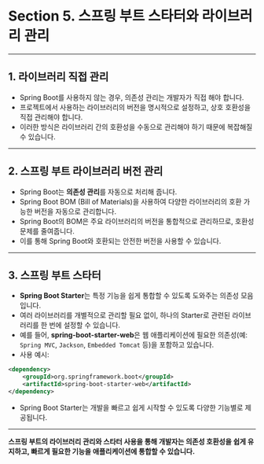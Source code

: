 
# Section 5. 스프링 부트 스타터와 라이브러리 관리

---

## 1. 라이브러리 직접 관리
- Spring Boot를 사용하지 않는 경우, 의존성 관리는 개발자가 직접 해야 합니다.
- 프로젝트에서 사용하는 라이브러리의 버전을 명시적으로 설정하고, 상호 호환성을 직접 관리해야 합니다.
- 이러한 방식은 라이브러리 간의 호환성을 수동으로 관리해야 하기 때문에 복잡해질 수 있습니다.

---

## 2. 스프링 부트 라이브러리 버전 관리
- Spring Boot는 **의존성 관리**를 자동으로 처리해 줍니다.
- Spring Boot BOM (Bill of Materials)을 사용하여 다양한 라이브러리의 호환 가능한 버전을 자동으로 관리합니다.
- Spring Boot의 BOM은 주요 라이브러리의 버전을 통합적으로 관리하므로, 호환성 문제를 줄여줍니다.
- 이를 통해 Spring Boot와 호환되는 안전한 버전을 사용할 수 있습니다.

---

## 3. 스프링 부트 스타터
- **Spring Boot Starter**는 특정 기능을 쉽게 통합할 수 있도록 도와주는 의존성 모음입니다.
- 여러 라이브러리를 개별적으로 관리할 필요 없이, 하나의 Starter로 관련된 라이브러리를 한 번에 설정할 수 있습니다.
- 예를 들어, **spring-boot-starter-web**은 웹 애플리케이션에 필요한 의존성(예: `Spring MVC`, `Jackson`, `Embedded Tomcat` 등)을 포함하고 있습니다.
- 사용 예시:
```xml
<dependency>
    <groupId>org.springframework.boot</groupId>
    <artifactId>spring-boot-starter-web</artifactId>
</dependency>
```
- Spring Boot Starter는 개발을 빠르고 쉽게 시작할 수 있도록 다양한 기능별로 제공됩니다.

---

**스프링 부트의 라이브러리 관리와 스타터 사용을 통해 개발자는 의존성 호환성을 쉽게 유지하고, 빠르게 필요한 기능을 애플리케이션에 통합할 수 있습니다.**
